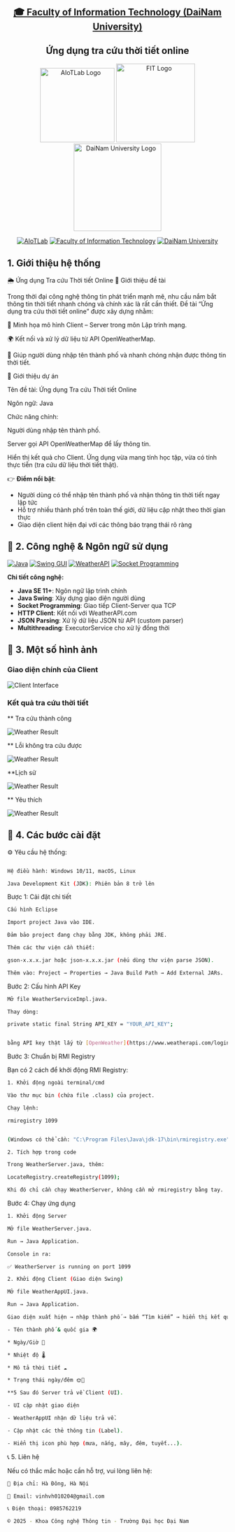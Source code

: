 <h2 align="center">
    <a href="https://dainam.edu.vn/vi/khoa-cong-nghe-thong-tin">
        🎓 Faculty of Information Technology (DaiNam University)
    </a>
</h2>

<h2 align="center">
    Ứng dụng tra cứu thời tiết online
</h2>

<div align="center">
    <p align="center">
        <img src="docs/aiotlab_logo.png" alt="AIoTLab Logo" width="170"/>
        <img src="docs/fitdnu_logo.png" alt="FIT Logo" width="180"/>
        <img src="docs/dnu_logo.png" alt="DaiNam University Logo" width="200"/>
    </p>

[![AIoTLab](https://img.shields.io/badge/AIoTLab-green?style=for-the-badge)](https://www.facebook.com/DNUAIoTLab)
[![Faculty of Information Technology](https://img.shields.io/badge/Faculty%20of%20Information%20Technology-blue?style=for-the-badge)](https://dainam.edu.vn/vi/khoa-cong-nghe-thong-tin)
[![DaiNam University](https://img.shields.io/badge/DaiNam%20University-orange?style=for-the-badge)](https://dainam.edu.vn)

</div>

## 1. Giới thiệu hệ thống

🌦 Ứng dụng Tra cứu Thời tiết Online
📖 Giới thiệu đề tài

Trong thời đại công nghệ thông tin phát triển mạnh mẽ, nhu cầu nắm bắt thông tin thời tiết nhanh chóng và chính xác là rất cần thiết. Đề tài “Ứng dụng tra cứu thời tiết online” được xây dựng nhằm:

🏫 Minh họa mô hình Client – Server trong môn Lập trình mạng.

🌍 Kết nối và xử lý dữ liệu từ API OpenWeatherMap.

📱 Giúp người dùng nhập tên thành phố và nhanh chóng nhận được thông tin thời tiết.

📌 Giới thiệu dự án

Tên đề tài: Ứng dụng Tra cứu Thời tiết Online

Ngôn ngữ: Java

Chức năng chính:

Người dùng nhập tên thành phố.

Server gọi API OpenWeatherMap để lấy thông tin.

Hiển thị kết quả cho Client.
Ứng dụng vừa mang tính học tập, vừa có tính thực tiễn (tra cứu dữ liệu thời tiết thật).

👉 **Điểm nổi bật**:
- Người dùng có thể nhập tên thành phố và nhận thông tin thời tiết ngay lập tức
- Hỗ trợ nhiều thành phố trên toàn thế giới, dữ liệu cập nhật theo thời gian thực
- Giao diện client hiện đại với các thông báo trạng thái rõ ràng
## 🔧 2. Công nghệ & Ngôn ngữ sử dụng

[![Java](https://img.shields.io/badge/Java-007396?style=for-the-badge&logo=java&logoColor=white)](https://www.java.com/)
[![Swing GUI](https://img.shields.io/badge/Swing_GUI-ED8B00?style=for-the-badge&logo=java&logoColor=white)](https://docs.oracle.com/javase/tutorial/uiswing/)
[![WeatherAPI](https://img.shields.io/badge/WeatherAPI-00A1F1?style=for-the-badge&logo=cloud&logoColor=white)](https://www.weatherapi.com/)
[![Socket Programming](https://img.shields.io/badge/Socket_Programming-FF6B35?style=for-the-badge&logo=network&logoColor=white)]()

**Chi tiết công nghệ:**
- **Java SE 11+**: Ngôn ngữ lập trình chính
- **Java Swing**: Xây dựng giao diện người dùng
- **Socket Programming**: Giao tiếp Client-Server qua TCP
- **HTTP Client**: Kết nối với WeatherAPI.com
- **JSON Parsing**: Xử lý dữ liệu JSON từ API (custom parser)
- **Multithreading**: ExecutorService cho xử lý đồng thời

## 🚀 3. Một số hình ảnh

### Giao diện chính của Client
![Client Interface](docs/chuatimkiem.png)

### Kết quả tra cứu thời tiết

** Tra cứu thành công

![Weather Result](docs/tracuthanhcong.png)

** Lỗi không tra cứu được

![Weather Result](docs/loiiiiii.png)

**Lịch sử

![Weather Result](docs/lichsu.png)

** Yêu thích

![Weather Result](docs/giaodienyeutich.png)


## 📝 4. Các bước cài đặt

⚙️ Yêu cầu hệ thống:

```bash

Hệ điều hành: Windows 10/11, macOS, Linux

Java Development Kit (JDK): Phiên bản 8 trở lên
```
Bược 1: Cải đặt chi tiết
 ```bash
Cấu hình Eclipse

Import project Java vào IDE.

Đảm bảo project đang chạy bằng JDK, không phải JRE.

Thêm các thư viện cần thiết:

gson-x.x.x.jar hoặc json-x.x.x.jar (nếu dùng thư viện parse JSON).

Thêm vào: Project → Properties → Java Build Path → Add External JARs.
```
Bước 2: Cấu hình API Key
 ```bash
Mở file WeatherServiceImpl.java.

Thay dòng:

private static final String API_KEY = "YOUR_API_KEY";


bằng API key thật lấy từ [OpenWeather](https://www.weatherapi.com/login.aspx)
```
Bước 3: Chuẩn bị RMI Registry

Bạn có 2 cách để khởi động RMI Registry:
 ```bash
1. Khởi động ngoài terminal/cmd

Vào thư mục bin (chứa file .class) của project.

Chạy lệnh:

rmiregistry 1099


(Windows có thể cần: "C:\Program Files\Java\jdk-17\bin\rmiregistry.exe" 1099)
 ```
 ```bash
2. Tích hợp trong code

Trong WeatherServer.java, thêm:

LocateRegistry.createRegistry(1099);

Khi đó chỉ cần chạy WeatherServer, không cần mở rmiregistry bằng tay.
 ```
Bước 4: Chạy ứng dụng
 ```bash
1. Khởi động Server

Mở file WeatherServer.java.

Run → Java Application.

Console in ra:

✅ WeatherServer is running on port 1099
 ```
```bash
2. Khởi động Client (Giao diện Swing)

Mở file WeatherAppUI.java.

Run → Java Application.

Giao diện xuất hiện → nhập thành phố → bấm “Tìm kiếm” → hiển thị kết quả

- Tên thành phố & quốc gia 🌍

* Ngày/Giờ 📅

* Nhiệt độ 🌡️

* Mô tả thời tiết ☁️

* Trạng thái ngày/đêm 🌞🌙

**5 Sau đó Server trả về Client (UI).

- UI cập nhật giao diện

- WeatherAppUI nhận dữ liệu trả về.

- Cập nhật các thẻ thông tin (Label).

- Hiển thị icon phù hợp (mưa, nắng, mây, đêm, tuyết...).
 ```

📞 5. Liên hệ

Nếu có thắc mắc hoặc cần hỗ trợ, vui lòng liên hệ:
```bash
📍 Địa chỉ: Hà Đông, Hà Nội

📧 Email: vinhvh010204@gmail.com

📞 Điện thoại: 0985762219

© 2025 - Khoa Công nghệ Thông tin - Trường Đại học Đại Nam
 ```












